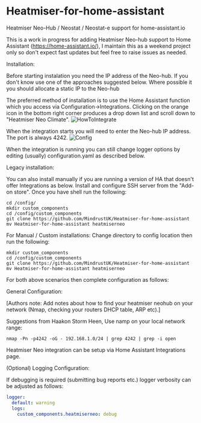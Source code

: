 # Heatmiser-for-home-assistant
Heatmiser Neo-Hub / Neostat / Neostat-e support for home-assistant.io

This is a work in progress for adding Heatmiser Neo-hub support to Home Assistant (https://home-assistant.io/), I maintain this as a weekend project only so don't expect fast updates but feel free to raise issues as needed.

Installation:

Before starting instalation you need the IP address of the Neo-hub. If you don't know use one of the approaches suggested below.
Where possible it  you should allocate a static IP to the Neo-hub

The preferred method of installation is to use the Home Assistant function which you access via Configuration->Integrations.
Clicking on the orange icon in the bottom right corner produces a drop down list and scroll down to "Heatmiser Neo Climate".
![HowToIntegrate](https://user-images.githubusercontent.com/56273663/98438130-07c44b00-20e0-11eb-8895-166cb856643a.png)

When the integration starts you will need to enter the Neo-hub IP address. The port is always 4242.
![Config](https://user-images.githubusercontent.com/56273663/98438427-fb40f200-20e1-11eb-8437-a0288548082b.png)

When the integration is running you can still change logger options by editing (usually) configuration.yaml as described below.



Legacy installation:

You can also install manually if you are running a version of HA that doesn't offer Integrations as below.
Install and configure SSH server from the "Add-on store". Once you have shell run the following:
```
cd /config/
mkdir custom_components
cd /config/custom_components
git clone https://github.com/MindrustUK/Heatmiser-for-home-assistant
mv Heatmiser-for-home-assistant heatmiserneo
```

For Manual / Custom installations:
Change directory to config location then run the following:
```
mkdir custom_components
cd /config/custom_components
git clone https://github.com/MindrustUK/Heatmiser-for-home-assistant
mv Heatmiser-for-home-assistant heatmiserneo
```
For both above scenarios then complete configuration as follows:

General Configuration:

[Authors note: Add notes about how to find your heatmiser neohub on your network (Nmap, checking your routers DHCP table, ARP etc).]

Suggestions from Haakon Storm Heen, Use namp on your local network range:

```nmap -Pn -p4242 -oG - 192.168.1.0/24 | grep 4242 | grep -i open```

Heatmiser Neo integration can be setup via Home Assistant Integrations page.

(Optional) Logging Configuration:

If debugging is required (submitting bug reports etc.) logger verbosity can be adjusted as follows:

```yaml
logger:
  default: warning
  logs:
    custom_components.heatmiserneo: debug
```
